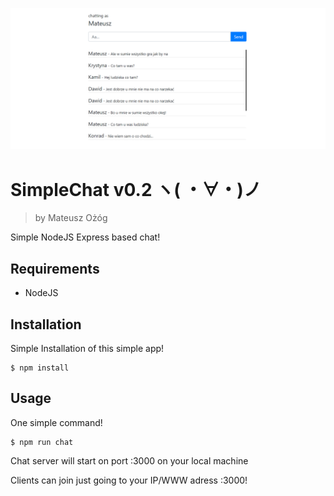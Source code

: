 !['preview of SimpleChat'](https://github.com/Azurixa/SimpleChat/blob/API/preview.png)

# SimpleChat v0.2 ヽ( ・∀・)ノ
> by Mateusz Ożóg

Simple NodeJS Express based chat!

## Requirements

- NodeJS

## Installation

Simple Installation of this simple app!

```
$ npm install
```

## Usage

One simple command!

```
$ npm run chat
```

Chat server will start on port :3000 on your local machine

Clients can join just going to your IP/WWW adress :3000!
